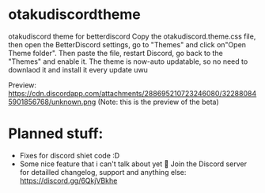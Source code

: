 # otakudiscordtheme
otakudiscord theme for betterdiscord
Copy the otakudiscord.theme.css file, then open the BetterDiscord settings, go to "Themes" and click on"Open Theme folder". Then paste the file, restart Discord, go back to the "Themes" and enable it. The theme is now-auto updatable, so no need to downlaod it and install it every update uwu

Preview: https://cdn.discordapp.com/attachments/288695210723246080/322880845901856768/unknown.png
(Note: this is the preview of the beta)

# Planned stuff:
* Fixes for discord shiet code :D
* Some nice feature that i can't talk about yet :eyes:
Join the Discord server for detailled changelog, support and anything else: https://discord.gg/6QkjVBkhe
